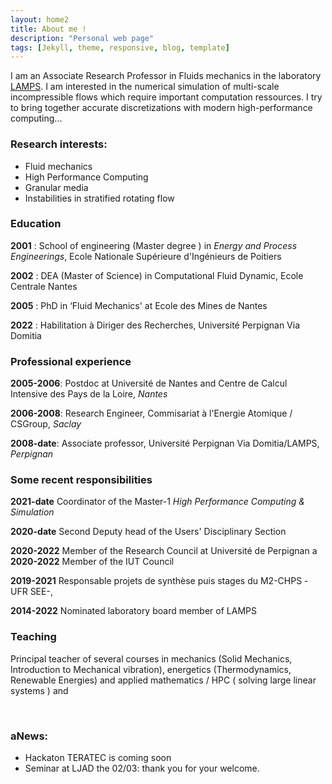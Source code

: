 ```yaml
---
layout: home2
title: About me !
description: "Personal web page"
tags: [Jekyll, theme, responsive, blog, template]
---
```


I am an Associate Research Professor in Fluids mechanics in the laboratory [LAMPS](https://lamps.univ-perp.fr/).
I am interested in the numerical simulation of multi-scale incompressible flows which require important computation ressources.
I try to bring together accurate discretizations with modern high-performance computing...

### Research interests:
* Fluid mechanics
* High Performance Computing
* Granular media
* Instabilities in stratified rotating flow


### Education

**2001** : School of engineering (Master degree ) in  *Energy and Process Engineerings*, Ecole Nationale Supérieure d'Ingénieurs de Poitiers

**2002** : DEA (Master of Science) in Computational Fluid Dynamic, Ecole Centrale Nantes

**2005** : PhD in ‘Fluid Mechanics' at Ecole des Mines de Nantes

**2022** : Habilitation à Diriger des Recherches, Université Perpignan Via Domitia

### Professional experience

**2005-2006**: Postdoc at Université de Nantes and Centre de Calcul Intensive des Pays de la Loire,  *Nantes*

**2006-2008**: Research Engineer, Commisariat à l'Energie Atomique / CSGroup, *Saclay*

**2008-date**: Associate professor, Université Perpignan Via Domitia/LAMPS, *Perpignan* 

### Some recent responsibilities

**2021-date**  Coordinator  of the  Master-1 *High Performance Computing & Simulation*

**2020-date**  Second Deputy head of the Users' Disciplinary Section

**2020-2022** Member of the Research Council at Université de Perpignan
a
**2020-2022** Member of the IUT Council

**2019-2021** Responsable projets de synthèse puis stages du M2-CHPS -UFR SEE-,

**2014-2022** Nominated laboratory board member of LAMPS

### Teaching

Principal teacher of several courses in  mechanics (Solid Mechanics, Introduction to Mechanical vibration),
energetics (Thermodynamics, Renewable Energies) and applied mathematics / HPC ( solving large linear systems ) and 


<br>

### aNews:
* Hackaton TERATEC is coming soon
* Seminar at LJAD the 02/03: thank you for your welcome.






